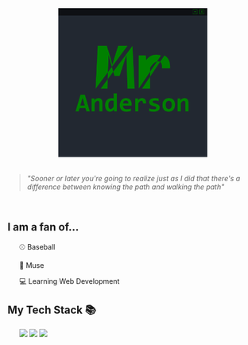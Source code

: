 <div align="center">
    <a href="">
        <img src="Banner.png" alt="Banner" height=300 width=300>
    </a>
</div>
<br />

> *"Sooner or later you're going to realize just as I did that there's a difference between knowing the path and walking the path"*

<br />
<div align="left">
    <h2><b>I am a fan of...</b></h2>
    <ul>
        <p>⚾ Baseball</p>
        <p>🎸 Muse</p>
        <p>💻 Learning Web Development</p>
    </ul>
    <h2>My Tech Stack 📚</h2>  
    <ul>
        <a href="https://www.w3.org/Style/CSS/Overview.en.html"><img src="https://img.shields.io/badge/-CSS-informational?style=flat&logo=css3&logoColor=white&color=008000" height="25"/></a>
        <a href="https://www.javascript.com/"><img src="https://img.shields.io/badge/-JavaScript-informational?style=flat&logo=javascript&logoColor=white&color=008000" height="25"/></a>
        <a href="https://reactjs.org/"><img src="https://img.shields.io/badge/-React-informational?style=flat&logo=react&logoColor=white&color=008000" height="25"/></a>
    </ul>
</div>


